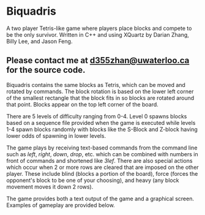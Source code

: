 # Biquadris
A two player Tetris-like game where players place blocks and compete to be the only survivor. Written in C++ and using XQuartz by Darian Zhang, Billy Lee,
and Jason Feng.

## Please contact me at d355zhan@uwaterloo.ca for the source code.

Biquadris contains the same blocks as Tetris, which can be moved and rotated by commands. The block rotation is based on the lower left corner of the smallest
rectangle that the block fits in so blocks are rotated around that point. Blocks appear on the top left corner of the board. 

There are 5 levels of difficulty ranging from 0-4. Level 0 spawns blocks based on a sequence file provided when the game is executed while levels 1-4 spawn
blocks randomly with blocks like the S-Block and Z-block having lower odds of spawning in lower levels. 

The game plays by receiving text-based commands from the command line such as *left*, *right*, *down*, *drop*, etc. which can be combined with numbers in front
of commands and shortened like *3lef*. There are also special actions which occur when 2 or more rows are cleared that are imposed on the other player. These
include blind (blocks a portion of the board), force (forces the opponent's block to be one of your choosing), and heavy (any block movement moves it down 2 rows).

The game provides both a text output of the game and a graphical screen. Examples of gameplay are provided below.

